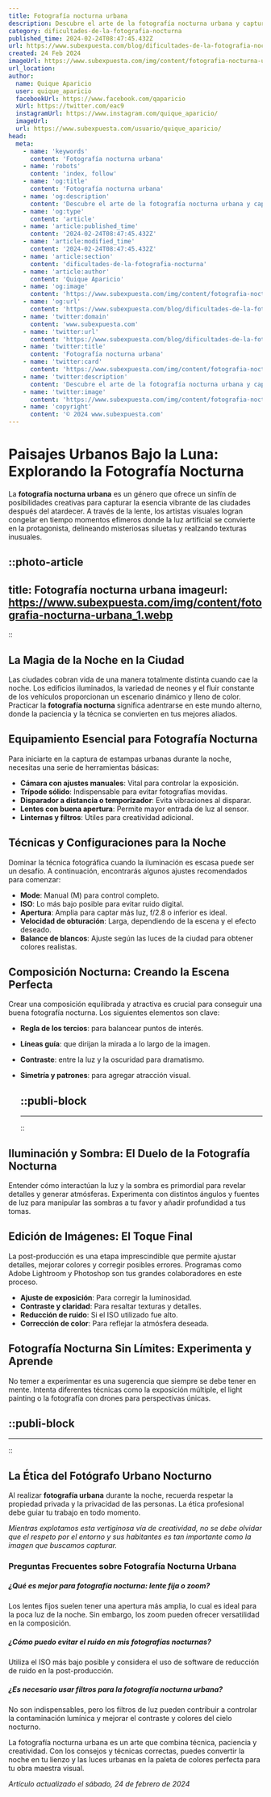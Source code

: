 ```yaml
---
title: Fotografía nocturna urbana
description: Descubre el arte de la fotografía nocturna urbana y captura la magia de la ciudad bajo las estrellas. Consejos y técnicas para amantes de la imagen.
category: dificultades-de-la-fotografia-nocturna
published_time: 2024-02-24T08:47:45.432Z
url: https://www.subexpuesta.com/blog/dificultades-de-la-fotografia-nocturna/fotografia-nocturna-urbana
created: 24 Feb 2024
imageUrl: https://www.subexpuesta.com/img/content/fotografia-nocturna-urbana_1.webp
url_location:
author:
  name: Quique Aparicio
  user: quique_aparicio
  facebookUrl: https://www.facebook.com/qaparicio
  xUrl: https://twitter.com/eac9
  instagramUrl: https://www.instagram.com/quique_aparicio/
  imageUrl: 
  url: https://www.subexpuesta.com/usuario/quique_aparicio/
head:
  meta:
    - name: 'keywords'
      content: 'Fotografía nocturna urbana'
    - name: 'robots'
      content: 'index, follow'
    - name: 'og:title'
      content: 'Fotografía nocturna urbana'
    - name: 'og:description'
      content: 'Descubre el arte de la fotografía nocturna urbana y captura la magia de la ciudad bajo las estrellas. Consejos y técnicas para amantes de la imagen.'
    - name: 'og:type'
      content: 'article'
    - name: 'article:published_time'
      content: '2024-02-24T08:47:45.432Z'
    - name: 'article:modified_time'
      content: '2024-02-24T08:47:45.432Z'
    - name: 'article:section'
      content: 'dificultades-de-la-fotografia-nocturna'
    - name: 'article:author'
      content: 'Quique Aparicio'
    - name: 'og:image'
      content: 'https://www.subexpuesta.com/img/content/fotografia-nocturna-urbana_1.webp'
    - name: 'og:url'
      content: 'https://www.subexpuesta.com/blog/dificultades-de-la-fotografia-nocturna/fotografia-nocturna-urbana'
    - name: 'twitter:domain'
      content: 'www.subexpuesta.com'
    - name: 'twitter:url'
      content: 'https://www.subexpuesta.com/blog/dificultades-de-la-fotografia-nocturna/fotografia-nocturna-urbana'
    - name: 'twitter:title'
      content: 'Fotografía nocturna urbana'
    - name: 'twitter:card'
      content: 'https://www.subexpuesta.com/img/content/fotografia-nocturna-urbana_1.webp'
    - name: 'twitter:description'
      content: 'Descubre el arte de la fotografía nocturna urbana y captura la magia de la ciudad bajo las estrellas. Consejos y técnicas para amantes de la imagen.'
    - name: 'twitter:image'
      content: 'https://www.subexpuesta.com/img/content/fotografia-nocturna-urbana_1.webp'
    - name: 'copyright'
      content: '© 2024 www.subexpuesta.com'
---
```

# Paisajes Urbanos Bajo la Luna: Explorando la Fotografía Nocturna

La **fotografía nocturna urbana** es un género que ofrece un sinfín de posibilidades creativas para capturar la esencia vibrante de las ciudades después del atardecer. A través de la lente, los artistas visuales logran congelar en tiempo momentos efímeros donde la luz artificial se convierte en la protagonista, delineando misteriosas siluetas y realzando texturas inusuales. 


::photo-article
---
title: Fotografía nocturna urbana
imageurl: https://www.subexpuesta.com/img/content/fotografia-nocturna-urbana_1.webp
---
::


## La Magia de la Noche en la Ciudad
Las ciudades cobran vida de una manera totalmente distinta cuando cae la noche. Los edificios iluminados, la variedad de neones y el fluir constante de los vehículos proporcionan un escenario dinámico y lleno de color. Practicar la **fotografía nocturna** significa adentrarse en este mundo alterno, donde la paciencia y la técnica se convierten en tus mejores aliados.

## Equipamiento Esencial para Fotografía Nocturna
Para iniciarte en la captura de estampas urbanas durante la noche, necesitas una serie de herramientas básicas:

- **Cámara con ajustes manuales**: Vital para controlar la exposición.
- **Trípode sólido**: Indispensable para evitar fotografías movidas.
- **Disparador a distancia o temporizador**: Evita vibraciones al disparar.
- **Lentes con buena apertura**: Permite mayor entrada de luz al sensor.
- **Linternas y filtros**: Utiles para creatividad adicional.

## Técnicas y Configuraciones para la Noche
Dominar la técnica fotográfica cuando la iluminación es escasa puede ser un desafío. A continuación, encontrarás algunos ajustes recomendados para comenzar:

- **Mode**: Manual (M) para control completo.
- **ISO**: Lo más bajo posible para evitar ruido digital.
- **Apertura**: Amplia para captar más luz, f/2.8 o inferior es ideal.
- **Velocidad de obturación**: Larga, dependiendo de la escena y el efecto deseado.
- **Balance de blancos**: Ajuste según las luces de la ciudad para obtener colores realistas.

## Composición Nocturna: Creando la Escena Perfecta
Crear una composición equilibrada y atractiva es crucial para conseguir una buena fotografía nocturna. Los siguientes elementos son clave:

- **Regla de los tercios**: para balancear puntos de interés.
- **Líneas guía**: que dirijan la mirada a lo largo de la imagen.
- **Contraste**: entre la luz y la oscuridad para dramatismo.
- **Simetría y patrones**: para agregar atracción visual.


  ::publi-block
  ---
  ---
  ::
  
  
## Iluminación y Sombra: El Duelo de la Fotografía Nocturna
Entender cómo interactúan la luz y la sombra es primordial para revelar detalles y generar atmósferas. Experimenta con distintos ángulos y fuentes de luz para manipular las sombras a tu favor y añadir profundidad a tus tomas.

## Edición de Imágenes: El Toque Final
La post-producción es una etapa imprescindible que permite ajustar detalles, mejorar colores y corregir posibles errores. Programas como Adobe Lightroom y Photoshop son tus grandes colaboradores en este proceso.

- **Ajuste de exposición**: Para corregir la luminosidad.
- **Contraste y claridad**: Para resaltar texturas y detalles.
- **Reducción de ruido**: Si el ISO utilizado fue alto.
- **Corrección de color**: Para reflejar la atmósfera deseada.
  
## Fotografía Nocturna Sin Límites: Experimenta y Aprende
No temer a experimentar es una sugerencia que siempre se debe tener en mente. Intenta diferentes técnicas como la exposición múltiple, el light painting o la fotografía con drones para perspectivas únicas.


  ::publi-block
  ---
  ---
  ::
  
  
## La Ética del Fotógrafo Urbano Nocturno
Al realizar **fotografía urbana** durante la noche, recuerda respetar la propiedad privada y la privacidad de las personas. La ética profesional debe guiar tu trabajo en todo momento.

*Mientras explotamos esta vertiginosa vía de creatividad, no se debe olvidar que el respeto por el entorno y sus habitantes es tan importante como la imagen que buscamos capturar.*

### Preguntas Frecuentes sobre Fotografía Nocturna Urbana

##### ¿Qué es mejor para fotografía nocturna: lente fija o zoom?
Los lentes fijos suelen tener una apertura más amplia, lo cual es ideal para la poca luz de la noche. Sin embargo, los zoom pueden ofrecer versatilidad en la composición.

##### ¿Cómo puedo evitar el ruido en mis fotografías nocturnas?
Utiliza el ISO más bajo posible y considera el uso de software de reducción de ruido en la post-producción.

##### ¿Es necesario usar filtros para la fotografía nocturna urbana?
No son indispensables, pero los filtros de luz pueden contribuir a controlar la contaminación lumínica y mejorar el contraste y colores del cielo nocturno.

La fotografía nocturna urbana es un arte que combina técnica, paciencia y creatividad. Con los consejos y técnicas correctas, puedes convertir la noche en tu lienzo y las luces urbanas en la paleta de colores perfecta para tu obra maestra visual.

_Artículo actualizado el sábado, 24 de febrero de 2024_
